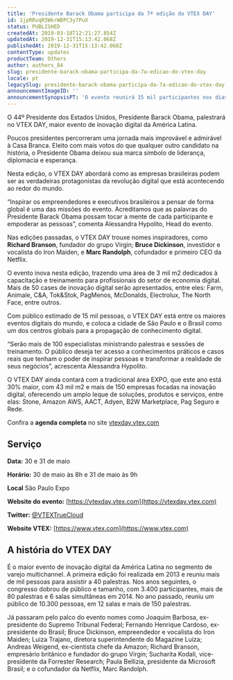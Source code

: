 ```yaml
---
title: 'Presidente Barack Obama participa da 7ª edição do VTEX DAY'
id: 1jpRRvqR5WkrWBPC3y7PuX
status: PUBLISHED
createdAt: 2019-03-18T12:21:27.854Z
updatedAt: 2019-12-31T15:13:42.068Z
publishedAt: 2019-12-31T15:13:42.068Z
contentType: updates
productTeam: Others
author: authors_84
slug: presidente-barack-obama-participa-da-7a-edicao-do-vtex-day
locale: pt
legacySlug: presidente-barack-obama-participa-da-7a-edicao-do-vtex-day
announcementImageID: ''
announcementSynopsisPT: 'O evento reunirá 15 mil participantes nos dias 30 e 31 de maio em São Paulo'
---
```


O 44º Presidente dos Estados Unidos, Presidente Barack Obama, palestrará no VTEX DAY, maior evento de inovação digital da América Latina.
 
Poucos presidentes percorreram uma jornada mais improvável e admirável à Casa Branca. Eleito com mais votos do que qualquer outro candidato na história, o Presidente Obama deixou sua marca símbolo de liderança, diplomacia e esperança.
 
Nesta edição, o VTEX DAY abordará como as empresas brasileiras podem ser as verdadeiras protagonistas da revolução digital que está acontecendo ao redor do mundo.
 
“Inspirar os empreendedores e executivos brasileiros a pensar de forma global é uma das missões do evento. Acreditamos que as palavras do Presidente Barack Obama possam tocar a mente de cada participante e empoderar as pessoas”, comenta Alessandra Hypolito, Head do evento.
 
Nas edições passadas, o VTEX DAY trouxe nomes inspiradores, como <strong>Richard Branson</strong>, fundador do grupo Virgin; <strong>Bruce Dickinson</strong>, investidor e vocalista do Iron Maiden, e <strong>Marc Randolph</strong>, cofundador e primeiro CEO da Netflix.
 
O evento inova nesta edição, trazendo uma área de 3 mil m2 dedicados à capacitação e treinamento para profissionais do setor de economia digital. Mais de 50 cases de inovação digital serão apresentados, entre eles: Farm, Animale, C&A, Tok&Stok, PagMenos, McDonalds, Electrolux, The North Face, entre outros.
 
Com público estimado de 15 mil pessoas, o VTEX DAY está entre os maiores eventos digitais do mundo, e coloca a cidade de São Paulo e o Brasil como um dos centros globais para a propagação de conhecimento digital.
 
“Serão mais de 100 especialistas ministrando palestras e sessões de treinamento. O público deseja ter acesso a conhecimentos práticos e casos reais que tenham o poder de inspirar pessoas e transformar a realidade de seus negócios”, acrescenta Alessandra Hypolito.
 
O VTEX DAY ainda contará com a tradicional área EXPO, que este ano está 30% maior, com 43 mil m2 e mais de 150 empresas focadas na inovação digital, oferecendo um amplo leque de soluções, produtos e serviços, entre elas: Stone, Amazon AWS, AACT, Adyen, B2W Marketplace, Pag Seguro e Rede.
 
Confira a __agenda completa__ no site [vtexday.vtex.com](https://vtexday.vtex.com)

## Serviço

<strong>Data:</strong> 30 e 31 de maio

<strong>Horário:</strong> 30 de maio às 8h e 31 de maio às 9h

<strong>Local</strong> São Paulo Expo

<strong>Website do evento:</strong> [https://vtexday.vtex.com](https://vtexday.vtex.com)

<strong>Twitter:</strong> [@VTEXTrueCloud](https://twitter.com/vtextruecloud)

<strong>Website VTEX:</strong> [https://www.vtex.com](https://www.vtex.com)

## A história do VTEX DAY
 
É o maior evento de inovação digital da América Latina no segmento de varejo multichannel. A primeira edição foi realizada em 2013 e reuniu mais de mil pessoas para assistir a 40 palestras. Nos anos seguintes, o congresso dobrou de público e tamanho, com 3.400 participantes, mais de 80 palestras e 6 salas simultâneas em 2014. No ano passado, reuniu um público de 10.300 pessoas, em 12 salas e mais de 150 palestras.

Já passaram pelo palco do evento nomes como Joaquim Barbosa, ex-presidente do Supremo Tribunal Federal; Fernando Henrique Cardoso, ex-presidente do Brasil; Bruce Dickinson, empreendedor e vocalista do Iron Maiden; Luiza Trajano, diretora superintendente do Magazine Luiza; Andreas Weigend, ex-cientista chefe da Amazon; Richard Branson, empresário britânico e fundador do grupo Virgin; Sucharita Kodali, vice-presidente da Forrester Research; Paula Bellizia, presidente da Microsoft Brasil; e o cofundador da Netflix, Marc Randolph.
